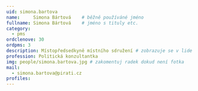 ```yaml
---
uid: simona.bartova
name:     Simona Bártová  	# běžně používáné jméno
fullname: Simona Bártová  	# jméno s tituly etc.
category:
  - pms
ordclenove: 30
ordpms: 3
description: Místopředsedkyně místního sdružení # zobrazuje se v lide
profession: Politická konzultantka
img: people/simona.bartova.jpg # zakomentuj radek dokud není fotka
mail:
  - simona.bartova@pirati.cz
profiles:
---
```

